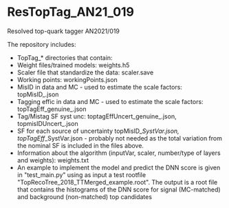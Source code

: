 # ResTopTag_AN21_019
Resolved top-quark tagger AN2021/019

The repository includes:
* TopTag_* directories that contain:
* Weight files/trained models: weights.h5 
* Scaler file that standardize the data: scaler.save
* Working points: workingPoints.json
* MisID in data and MC - used to estimate the scale factors: topMisID_<WP>.json
* Tagging effic in data and MC - used to estimate the scale factors: topTagEff_genuine_<WP>.json
* Tag/Mistag SF syst unc: toptagEffUncert_genuine_<WP>.json, topmisIDUncert_<WP>.json
* SF for each source of uncertainty topMisID_<WP>_SystVar<SOURCE>.json, topTagEff_<WP>_SystVar<SOURCE>.json - probably not needed as the total variation from the nominal SF is included in the files above. 
* Information about the algorithm (inputVar, scaler, number/type of layers and weights): weights.txt
* An example to implement the model and predict the DNN score is given in "test_main.py" using as input a test rootfile "TopRecoTree_2018_TTMerged_example.root". The output is a root file that contains the histograms of the DNN score for signal (MC-matched) and background (non-matched) top candidates
